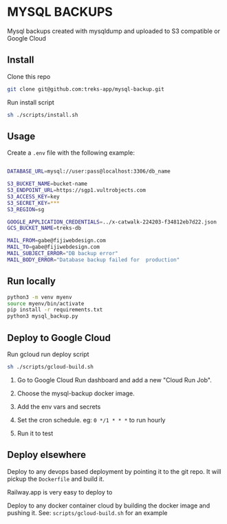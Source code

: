 # MYSQL BACKUPS 

Mysql backups created with mysqldump and uploaded to S3 compatible or Google Cloud

## Install

Clone this repo

```sh
git clone git@github.com:treks-app/mysql-backup.git
```

Run install script

```sh
sh ./scripts/install.sh
```

## Usage

Create a `.env` file with the following example:

```sh

DATABASE_URL=mysql://user:pass@localhost:3306/db_name

S3_BUCKET_NAME=bucket-name
S3_ENDPOINT_URL=https://sgp1.vultrobjects.com
S3_ACCESS_KEY=key
S3_SECRET_KEY=***
S3_REGION=sg

GOOGLE_APPLICATION_CREDENTIALS=../x-catwalk-224203-f34812eb7d22.json
GCS_BUCKET_NAME=treks-db

MAIL_FROM=gabe@fijiwebdesign.com
MAIL_TO=gabe@fijiwebdesign.com
MAIL_SUBJECT_ERROR="DB backup error"
MAIL_BODY_ERROR="Database backup failed for  production"
```

## Run locally

```sh
python3 -m venv myenv
source myenv/bin/activate
pip install -r requirements.txt
python3 mysql_backup.py 
```

## Deploy to Google Cloud

Run gcloud run deploy script

```sh
sh ./scripts/gcloud-build.sh
```

1) Go to Google Cloud Run dashboard and add a new "Cloud Run Job". 

2) Choose the mysql-backup docker image. 

3) Add the env vars and secrets 

4) Set the cron schedule. eg: `0 */1 * * *` to run hourly

5) Run it to test

## Deploy elsewhere

Deploy to any devops based deployment by pointing it to the git repo. 
It will pickup the `Dockerfile` and build it.

Railway.app is very easy to deploy to

Deploy to any docker container cloud by building the docker image and pushing it. 
See: `scripts/gcloud-build.sh` for an example